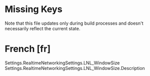 # Missing Keys
Note that this file updates only during build processes and doesn't necessarily reflect the current state.

# French [fr]
Settings.RealtimeNetworkingSettings.LNL_WindowSize  
Settings.RealtimeNetworkingSettings.LNL_WindowSize.Description  

